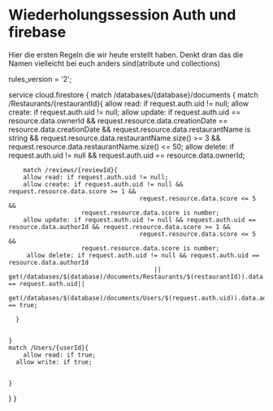 # Wiederholungssession Auth und firebase

Hier die ersten Regeln die wir heute erstellt haben.
Denkt dran das die Namen vielleicht bei euch anders sind(atribute und collections)

rules_version = '2';

service cloud.firestore {
  match /databases/{database}/documents {
		match /Restaurants/{restaurantId}{
    	allow read: if request.auth.uid != null;
      allow create: if request.auth.uid != null;
      allow update: if request.auth.uid == resource.data.ownerId &&
      									request.resource.data.creationDate == resource.data.creationDate &&
                        request.resource.data.restaurantName is string &&
                        request.resource.data.restaurantName.size() >= 3 &&
                        request.resource.data.restaurantName.size() <= 50;
      allow delete: if request.auth.uid != null && request.auth.uid == resource.data.ownerId;
                        
    	match /reviews/{reviewId}{
      	allow read: if request.auth.uid != null;
      	allow create: if request.auth.uid != null && request.resource.data.score >= 1 &&
        								request.resource.data.score <= 5 &&
                        request.resource.data.score is number;
        allow update: if request.auth.uid != null && request.auth.uid == resource.data.authorId && request.resource.data.score >= 1 &&
        								request.resource.data.score <= 5 &&
                        request.resource.data.score is number;
         allow delete: if request.auth.uid != null && request.auth.uid == resource.data.authorId
         									|| get(/databases/$(database)/documents/Restaurants/$(restaurantId)).data.ownerId == request.auth.uid||
                          get(/databases/$(database)/documents/Users/$(request.auth.uid)).data.admin == true;
                          
      }
                        
                        
    }
    match /Users/{userId}{
    	allow read: if true;
      allow write: if true;
                        
                        
    }
    
  }
}

